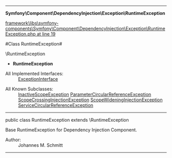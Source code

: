 

- - -

**Symfony\Component\DependencyInjection\Exception\RuntimeException**


<a href="https://github.com/JeyDotC/Hirudo/blob/master/framework/libs/symfony-components/Symfony/Component/DependencyInjection/Exception/RuntimeException.php#L19" >framework\libs\symfony-components\Symfony\Component\DependencyInjection\Exception\RuntimeException.php at line 19</a>

#Class RuntimeException#

\RuntimeException
* **RuntimeException**


<dl>
<dt>All Implemented Interfaces:</dt>
<dd><a href="https://github.com/JeyDotC/Hirudo-docs/blob/master/symfony/component/dependencyinjection/exception/exceptioninterface.md">ExceptionInterface</a> </dd>
</dl>

<dl>
<dt>All Known Subclasses:</dt>
<dd><a href="https://github.com/JeyDotC/Hirudo-docs/blob/master/symfony/component/dependencyinjection/exception/inactivescopeexception.md">InactiveScopeException</a> <a href="https://github.com/JeyDotC/Hirudo-docs/blob/master/symfony/component/dependencyinjection/exception/parametercircularreferenceexception.md">ParameterCircularReferenceException</a> <a href="https://github.com/JeyDotC/Hirudo-docs/blob/master/symfony/component/dependencyinjection/exception/scopecrossinginjectionexception.md">ScopeCrossingInjectionException</a> <a href="https://github.com/JeyDotC/Hirudo-docs/blob/master/symfony/component/dependencyinjection/exception/scopewideninginjectionexception.md">ScopeWideningInjectionException</a> <a href="https://github.com/JeyDotC/Hirudo-docs/blob/master/symfony/component/dependencyinjection/exception/servicecircularreferenceexception.md">ServiceCircularReferenceException</a> </dd>
</dl>



- - -

<p class="signature"><span class='k'>public  class</span> <span class='nx'>RuntimeException</span>
extends \RuntimeException

</p>

<div class="comment" id="overview_description"><p>Base RuntimeException for Dependency Injection Component.</p></div>

<dl>
<dt>Author:</dt>
<dd>Johannes M. Schmitt <schmittjoh@gmail.com></dd>
</dl>


- - -

